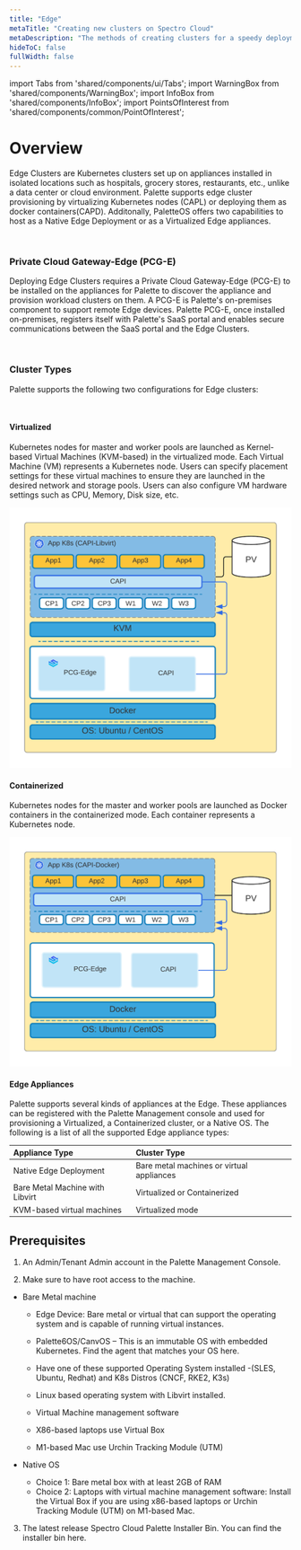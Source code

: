 ```yaml
---
title: "Edge"
metaTitle: "Creating new clusters on Spectro Cloud"
metaDescription: "The methods of creating clusters for a speedy deployment on any CSP"
hideToC: false
fullWidth: false
---
```


import Tabs from 'shared/components/ui/Tabs';
import WarningBox from 'shared/components/WarningBox';
import InfoBox from 'shared/components/InfoBox';
import PointsOfInterest from 'shared/components/common/PointOfInterest';

# Overview

Edge Clusters are Kubernetes clusters set up on appliances installed in isolated locations such as hospitals, grocery stores, restaurants, etc., unlike a data center or cloud environment. Palette supports edge cluster provisioning by virtualizing Kubernetes nodes (CAPL) or deploying them as docker containers(CAPD). Additonally, PaletteOS offers two capabilities to host as a Native Edge Deployment or as a Virtualized Edge appliances.

<br />

### Private Cloud Gateway-Edge (PCG-E)

Deploying Edge Clusters requires a Private Cloud Gateway-Edge (PCG-E) to be installed on the appliances for Palette to discover the appliance and provision workload clusters on them. A PCG-E is Palette's on-premises component to support remote Edge devices. Palette PCG-E, once installed on-premises, registers itself with Palette's SaaS portal and enables secure communications between the SaaS portal and the Edge Clusters.

<br />

### Cluster Types

Palette supports the following two configurations for Edge clusters:

<br />

#### Virtualized

Kubernetes nodes for master and worker pools are launched as Kernel-based Virtual Machines (KVM-based) in the virtualized mode. Each Virtual Machine (VM) represents a Kubernetes node. Users can specify placement settings for these virtual machines to ensure they are launched in the desired network and storage pools. Users can also configure VM hardware settings such as CPU, Memory, Disk size, etc.

![virtualized-edge.png](virtualized-edge.png)


#### Containerized

Kubernetes nodes for the master and worker pools are launched as Docker containers in the containerized mode. Each container represents a Kubernetes node.

![containerized-edge.png](containerized-edge.png)

#### Edge Appliances

Palette supports several kinds of appliances at the Edge. These appliances can be registered with the Palette Management console and used for provisioning a Virtualized, a Containerized cluster, or a Native OS. The following is a list of all the supported Edge appliance types:


  | **Appliance Type**              | **Cluster Type**                          |
  | :------------------------------ | :---------------------------------------- |
  | Native Edge Deployment          | Bare metal machines or virtual appliances |
  | Bare Metal Machine with Libvirt | Virtualized or Containerized              |
  | KVM-based virtual machines      | Virtualized mode                          |
 

## Prerequisites

1. An Admin/Tenant Admin account in the Palette Management Console.

2. Make sure to have root access to the machine.

* Bare Metal machine

    * Edge Device: Bare metal or virtual that can support the operating system and is capable of running virtual instances.

    * Palette6OS/CanvOS – This is an immutable OS with embedded Kubernetes. Find the agent that matches your OS here.

    * Have one of these supported Operating System installed -(SLES, Ubuntu, Redhat) and K8s Distros (CNCF, RKE2, K3s)

    * Linux based operating system with Libvirt installed.

   * Virtual Machine management software

    * X86-based laptops use Virtual Box
 
    * M1-based Mac use Urchin Tracking Module (UTM)


* Native OS
    * Choice 1: Bare metal box with at least 2GB of RAM
    * Choice 2: Laptops with virtual machine management software: Install the Virtual Box if you are using x86-based laptops or Urchin Tracking Module (UTM) on M1-based Mac.
  
3. The latest release Spectro Cloud Palette Installer Bin. You can find the installer bin here.

